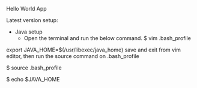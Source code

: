 Hello World App


Latest version setup:
- Java setup
  - Open the terminal and run the below command.
    $ vim .bash_profile

export JAVA_HOME=$(/usr/libexec/java_home)
save and exit from vim editor, then run the source command on .bash_profile

$ source .bash_profile

$ echo $JAVA_HOME
